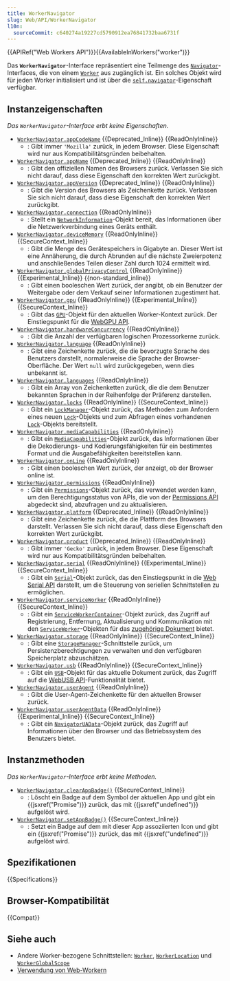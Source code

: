 ```yaml
---
title: WorkerNavigator
slug: Web/API/WorkerNavigator
l10n:
  sourceCommit: c640274a19227cd5790912ea76841732baa6731f
---
```


{{APIRef("Web Workers API")}}{{AvailableInWorkers("worker")}}

Das **`WorkerNavigator`**-Interface repräsentiert eine Teilmenge des [`Navigator`](/de/docs/Web/API/Navigator)-Interfaces, die von einem [`Worker`](/de/docs/Web/API/Worker) aus zugänglich ist. Ein solches Objekt wird für jeden Worker initialisiert und ist über die [`self.navigator`](/de/docs/Web/API/WorkerGlobalScope/navigator)-Eigenschaft verfügbar.

## Instanzeigenschaften

_Das `WorkerNavigator`-Interface erbt keine Eigenschaften._

- [`WorkerNavigator.appCodeName`](/de/docs/Web/API/WorkerNavigator/appCodeName) {{Deprecated_Inline}} {{ReadOnlyInline}}
  - : Gibt immer `'Mozilla'` zurück, in jedem Browser. Diese Eigenschaft wird nur aus Kompatibilitätsgründen beibehalten.
- [`WorkerNavigator.appName`](/de/docs/Web/API/WorkerNavigator/appName) {{Deprecated_Inline}} {{ReadOnlyInline}}
  - : Gibt den offiziellen Namen des Browsers zurück. Verlassen Sie sich nicht darauf, dass diese Eigenschaft den korrekten Wert zurückgibt.
- [`WorkerNavigator.appVersion`](/de/docs/Web/API/WorkerNavigator/appVersion) {{Deprecated_Inline}} {{ReadOnlyInline}}
  - : Gibt die Version des Browsers als Zeichenkette zurück. Verlassen Sie sich nicht darauf, dass diese Eigenschaft den korrekten Wert zurückgibt.
- [`WorkerNavigator.connection`](/de/docs/Web/API/WorkerNavigator/connection) {{ReadOnlyInline}}
  - : Stellt ein [`NetworkInformation`](/de/docs/Web/API/NetworkInformation)-Objekt bereit, das Informationen über die Netzwerkverbindung eines Geräts enthält.
- [`WorkerNavigator.deviceMemory`](/de/docs/Web/API/WorkerNavigator/deviceMemory) {{ReadOnlyInline}} {{SecureContext_Inline}}
  - : Gibt die Menge des Gerätespeichers in Gigabyte an. Dieser Wert ist eine Annäherung, die durch Abrunden auf die nächste Zweierpotenz und anschließendes Teilen dieser Zahl durch 1024 ermittelt wird.
- [`WorkerNavigator.globalPrivacyControl`](/de/docs/Web/API/WorkerNavigator/globalPrivacyControl) {{ReadOnlyInline}} {{Experimental_Inline}} {{non-standard_inline}}
  - : Gibt einen booleschen Wert zurück, der angibt, ob ein Benutzer der Weitergabe oder dem Verkauf seiner Informationen zugestimmt hat.
- [`WorkerNavigator.gpu`](/de/docs/Web/API/WorkerNavigator/gpu) {{ReadOnlyInline}} {{Experimental_Inline}} {{SecureContext_Inline}}
  - : Gibt das [`GPU`](/de/docs/Web/API/GPU)-Objekt für den aktuellen Worker-Kontext zurück. Der Einstiegspunkt für die [WebGPU API](/de/docs/Web/API/WebGPU_API).
- [`WorkerNavigator.hardwareConcurrency`](/de/docs/Web/API/WorkerNavigator/hardwareConcurrency) {{ReadOnlyInline}}
  - : Gibt die Anzahl der verfügbaren logischen Prozessorkerne zurück.
- [`WorkerNavigator.language`](/de/docs/Web/API/WorkerNavigator/language) {{ReadOnlyInline}}
  - : Gibt eine Zeichenkette zurück, die die bevorzugte Sprache des Benutzers darstellt, normalerweise die Sprache der Browser-Oberfläche. Der Wert `null` wird zurückgegeben, wenn dies unbekannt ist.
- [`WorkerNavigator.languages`](/de/docs/Web/API/WorkerNavigator/languages) {{ReadOnlyInline}}
  - : Gibt ein Array von Zeichenketten zurück, die die dem Benutzer bekannten Sprachen in der Reihenfolge der Präferenz darstellen.
- [`WorkerNavigator.locks`](/de/docs/Web/API/WorkerNavigator/locks) {{ReadOnlyInline}} {{SecureContext_Inline}}
  - : Gibt ein [`LockManager`](/de/docs/Web/API/LockManager)-Objekt zurück, das Methoden zum Anfordern eines neuen [`Lock`](/de/docs/Web/API/Lock)-Objekts und zum Abfragen eines vorhandenen [`Lock`](/de/docs/Web/API/Lock)-Objekts bereitstellt.
- [`WorkerNavigator.mediaCapabilities`](/de/docs/Web/API/WorkerNavigator/mediaCapabilities) {{ReadOnlyInline}}
  - : Gibt ein [`MediaCapabilities`](/de/docs/Web/API/MediaCapabilities)-Objekt zurück, das Informationen über die Dekodierungs- und Kodierungsfähigkeiten für ein bestimmtes Format und die Ausgabefähigkeiten bereitstellen kann.
- [`WorkerNavigator.onLine`](/de/docs/Web/API/WorkerNavigator/onLine) {{ReadOnlyInline}}
  - : Gibt einen booleschen Wert zurück, der anzeigt, ob der Browser online ist.
- [`WorkerNavigator.permissions`](/de/docs/Web/API/WorkerNavigator/permissions) {{ReadOnlyInline}}
  - : Gibt ein [`Permissions`](/de/docs/Web/API/Permissions)-Objekt zurück, das verwendet werden kann, um den Berechtigungsstatus von APIs, die von der [Permissions API](/de/docs/Web/API/Permissions_API) abgedeckt sind, abzufragen und zu aktualisieren.
- [`WorkerNavigator.platform`](/de/docs/Web/API/WorkerNavigator/platform) {{Deprecated_Inline}} {{ReadOnlyInline}}
  - : Gibt eine Zeichenkette zurück, die die Plattform des Browsers darstellt. Verlassen Sie sich nicht darauf, dass diese Eigenschaft den korrekten Wert zurückgibt.
- [`WorkerNavigator.product`](/de/docs/Web/API/WorkerNavigator/product) {{Deprecated_Inline}} {{ReadOnlyInline}}
  - : Gibt immer `'Gecko'` zurück, in jedem Browser. Diese Eigenschaft wird nur aus Kompatibilitätsgründen beibehalten.
- [`WorkerNavigator.serial`](/de/docs/Web/API/WorkerNavigator/serial) {{ReadOnlyInline}} {{Experimental_Inline}} {{SecureContext_Inline}}
  - : Gibt ein [`Serial`](/de/docs/Web/API/Serial)-Objekt zurück, das den Einstiegspunkt in die [Web Serial API](/de/docs/Web/API/Web_Serial_API) darstellt, um die Steuerung von seriellen Schnittstellen zu ermöglichen.
- [`WorkerNavigator.serviceWorker`](/de/docs/Web/API/WorkerNavigator/serviceWorker) {{ReadOnlyInline}} {{SecureContext_Inline}}
  - : Gibt ein [`ServiceWorkerContainer`](/de/docs/Web/API/ServiceWorkerContainer)-Objekt zurück, das Zugriff auf Registrierung, Entfernung, Aktualisierung und Kommunikation mit den [`ServiceWorker`](/de/docs/Web/API/ServiceWorker)-Objekten für das [zugehörige Dokument](https://html.spec.whatwg.org/multipage/browsers.html#concept-document-window) bietet.
- [`WorkerNavigator.storage`](/de/docs/Web/API/WorkerNavigator/storage) {{ReadOnlyInline}} {{SecureContext_Inline}}
  - : Gibt eine [`StorageManager`](/de/docs/Web/API/StorageManager)-Schnittstelle zurück, um Persistenzberechtigungen zu verwalten und den verfügbaren Speicherplatz abzuschätzen.
- [`WorkerNavigator.usb`](/de/docs/Web/API/WorkerNavigator/usb) {{ReadOnlyInline}} {{SecureContext_Inline}}
  - : Gibt ein [`USB`](/de/docs/Web/API/USB)-Objekt für das aktuelle Dokument zurück, das Zugriff auf die [WebUSB API](/de/docs/Web/API/WebUSB_API)-Funktionalität bietet.
- [`WorkerNavigator.userAgent`](/de/docs/Web/API/WorkerNavigator/userAgent) {{ReadOnlyInline}}
  - : Gibt die User-Agent-Zeichenkette für den aktuellen Browser zurück.
- [`WorkerNavigator.userAgentData`](/de/docs/Web/API/WorkerNavigator/userAgentData) {{ReadOnlyInline}} {{Experimental_Inline}} {{SecureContext_Inline}}
  - : Gibt ein [`NavigatorUAData`](/de/docs/Web/API/NavigatorUAData)-Objekt zurück, das Zugriff auf Informationen über den Browser und das Betriebssystem des Benutzers bietet.

## Instanzmethoden

_Das `WorkerNavigator`-Interface erbt keine Methoden._

- [`WorkerNavigator.clearAppBadge()`](/de/docs/Web/API/WorkerNavigator/clearAppBadge) {{SecureContext_Inline}}
  - : Löscht ein Badge auf dem Symbol der aktuellen App und gibt ein {{jsxref("Promise")}} zurück, das mit {{jsxref("undefined")}} aufgelöst wird.
- [`WorkerNavigator.setAppBadge()`](/de/docs/Web/API/WorkerNavigator/setAppBadge) {{SecureContext_Inline}}
  - : Setzt ein Badge auf dem mit dieser App assoziierten Icon und gibt ein {{jsxref("Promise")}} zurück, das mit {{jsxref("undefined")}} aufgelöst wird.

## Spezifikationen

{{Specifications}}

## Browser-Kompatibilität

{{Compat}}

## Siehe auch

- Andere Worker-bezogene Schnittstellen: [`Worker`](/de/docs/Web/API/Worker), [`WorkerLocation`](/de/docs/Web/API/WorkerLocation) und [`WorkerGlobalScope`](/de/docs/Web/API/WorkerGlobalScope)
- [Verwendung von Web-Workern](/de/docs/Web/API/Web_Workers_API/Using_web_workers)
